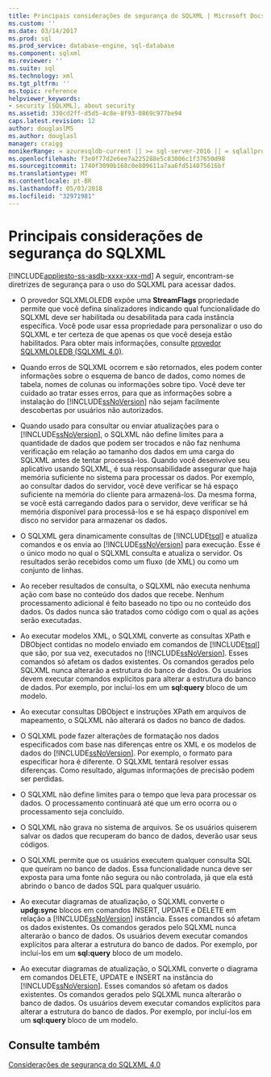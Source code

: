 ```yaml
---
title: Principais considerações de segurança do SQLXML | Microsoft Docs
ms.custom: ''
ms.date: 03/14/2017
ms.prod: sql
ms.prod_service: database-engine, sql-database
ms.component: sqlxml
ms.reviewer: ''
ms.suite: sql
ms.technology: xml
ms.tgt_pltfrm: ''
ms.topic: reference
helpviewer_keywords:
- security [SQLXML], about security
ms.assetid: 330cd2ff-d5d5-4c8e-8f93-0869c977be94
caps.latest.revision: 12
author: douglaslMS
ms.author: douglasl
manager: craigg
monikerRange: = azuresqldb-current || >= sql-server-2016 || = sqlallproducts-allversions
ms.openlocfilehash: f3e0f77d2e6ee7a225288e5c83006c1f37650d98
ms.sourcegitcommit: 1740f3090b168c0e809611a7aa6fd514075616bf
ms.translationtype: MT
ms.contentlocale: pt-BR
ms.lasthandoff: 05/03/2018
ms.locfileid: "32971981"
---
```

# <a name="core-sqlxml-security-considerations"></a>Principais considerações de segurança do SQLXML
[!INCLUDE[appliesto-ss-asdb-xxxx-xxx-md](../../../includes/appliesto-ss-asdb-xxxx-xxx-md.md)]
  A seguir, encontram-se diretrizes de segurança para o uso do SQLXML para acessar dados.  
  
-   O provedor SQLXMLOLEDB expõe uma **StreamFlags** propriedade permite que você defina sinalizadores indicando qual funcionalidade do SQLXML deve ser habilitada ou desabilitada para cada instância específica. Você pode usar essa propriedade para personalizar o uso do SQLXML e ter certeza de que apenas os que você deseja estão habilitados. Para obter mais informações, consulte [provedor SQLXMLOLEDB &#40;SQLXML 4.0&#41;](http://msdn.microsoft.com/library/fc489682-690a-4bb0-b5ac-237d376dc110).  
  
-   Quando erros de SQLXML ocorrem e são retornados, eles podem conter informações sobre o esquema de banco de dados, como nomes de tabela, nomes de colunas ou informações sobre tipo. Você deve ter cuidado ao tratar esses erros, para que as informações sobre a instalação do [!INCLUDE[ssNoVersion](../../../includes/ssnoversion-md.md)] não sejam facilmente descobertas por usuários não autorizados.  
  
-   Quando usado para consultar ou enviar atualizações para o [!INCLUDE[ssNoVersion](../../../includes/ssnoversion-md.md)], o SQLXML não define limites para a quantidade de dados que podem ser trocados e não faz nenhuma verificação em relação ao tamanho dos dados em uma carga do SQLXML antes de tentar processá-los. Quando você desenvolve seu aplicativo usando SQLXML, é sua responsabilidade assegurar que haja memória suficiente no sistema para processar os dados. Por exemplo, ao consultar dados do servidor, você deve verificar se há espaço suficiente na memória do cliente para armazená-los. Da mesma forma, se você está carregando dados para o servidor, deve verificar se há memória disponível para processá-los e se há espaço disponível em disco no servidor para armazenar os dados.  
  
-   O SQLXML gera dinamicamente consultas de [!INCLUDE[tsql](../../../includes/tsql-md.md)] e atualiza comandos e os envia ao [!INCLUDE[ssNoVersion](../../../includes/ssnoversion-md.md)] para execução. Esse é o único modo no qual o SQLXML consulta e atualiza o servidor. Os resultados serão recebidos como um fluxo (de XML) ou como um conjunto de linhas.  
  
-   Ao receber resultados de consulta, o SQLXML não executa nenhuma ação com base no conteúdo dos dados que recebe. Nenhum processamento adicional é feito baseado no tipo ou no conteúdo dos dados. Os dados nunca são tratados como código com o qual as ações serão executadas.  
  
-   Ao executar modelos XML, o SQLXML converte as consultas XPath e DBObject contidas no modelo enviado em comandos de [!INCLUDE[tsql](../../../includes/tsql-md.md)] que são, por sua vez, executados no [!INCLUDE[ssNoVersion](../../../includes/ssnoversion-md.md)]. Esses comandos só afetam os dados existentes. Os comandos gerados pelo SQLXML nunca alterarão a estrutura do banco de dados. Os usuários devem executar comandos explícitos para alterar a estrutura do banco de dados. Por exemplo, por incluí-los em um **sql:query** bloco de um modelo.  
  
-   Ao executar consultas DBObject e instruções XPath em arquivos de mapeamento, o SQLXML não alterará os dados no banco de dados.  
  
-   O SQLXML pode fazer alterações de formatação nos dados especificados com base nas diferenças entre os XML e os modelos de dados do [!INCLUDE[ssNoVersion](../../../includes/ssnoversion-md.md)]. Por exemplo, o formato para especificar hora é diferente. O SQLXML tentará resolver essas diferenças. Como resultado, algumas informações de precisão podem ser perdidas.  
  
-   O SQLXML não define limites para o tempo que leva para processar os dados. O processamento continuará até que um erro ocorra ou o processamento seja concluído.  
  
-   O SQLXML não grava no sistema de arquivos. Se os usuários quiserem salvar os dados que recuperam do banco de dados, deverão usar seus códigos.  
  
-   O SQLXML permite que os usuários executem qualquer consulta SQL que queiram no banco de dados. Essa funcionalidade nunca deve ser exposta para uma fonte não segura ou não controlada, já que ela está abrindo o banco de dados SQL para qualquer usuário.  
  
-   Ao executar diagramas de atualização, o SQLXML converte o **updg:sync** blocos em comandos INSERT, UPDATE e DELETE em relação a [!INCLUDE[ssNoVersion](../../../includes/ssnoversion-md.md)] instância. Esses comandos só afetam os dados existentes. Os comandos gerados pelo SQLXML nunca alterarão o banco de dados. Os usuários devem executar comandos explícitos para alterar a estrutura do banco de dados. Por exemplo, por incluí-los em um **sql:query** bloco de um modelo.  
  
-   Ao executar diagramas de atualização, o SQLXML converte o diagrama em comandos DELETE, UPDATE e INSERT na instância do [!INCLUDE[ssNoVersion](../../../includes/ssnoversion-md.md)]. Esses comandos só afetam os dados existentes. Os comandos gerados pelo SQLXML nunca alterarão o banco de dados. Os usuários devem executar comandos explícitos para alterar a estrutura do banco de dados. Por exemplo, por incluí-los em um **sql:query** bloco de um modelo.  
  
## <a name="see-also"></a>Consulte também  
 [Considerações de segurança do SQLXML 4.0](../../../relational-databases/sqlxml-annotated-xsd-schemas-xpath-queries/security/sqlxml-4-0-security-considerations.md)  
  
  
